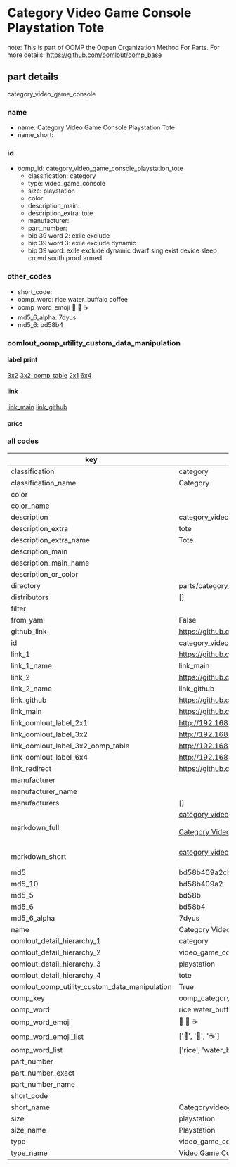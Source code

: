 # Category Video Game Console Playstation Tote  

note: This is part of OOMP the Oopen Organization Method For Parts. For more details: https://github.com/oomlout/oomp_base

##  part details
  



category_video_game_console



### name
* name: Category Video Game Console Playstation Tote
* name_short: 
### id
* oomp_id: category_video_game_console_playstation_tote
  * classification: category
  * type: video_game_console
  * size: playstation
  * color: 
  * description_main: 
  * description_extra: tote
  * manufacturer: 
  * part_number: 
  * bip 39 word 2: exile exclude
  * bip 39 word 3: exile exclude dynamic
  * bip 39 word: exile exclude dynamic dwarf sing exist device sleep crowd south proof armed

### other_codes
* short_code: 
* oomp_word: rice water_buffalo coffee
* oomp_word_emoji :rice: :water_buffalo: :coffee:
* md5_6_alpha: 7dyus
* md5_6: bd58b4






### oomlout_oomp_utility_custom_data_manipulation
#### label print
[3x2](http://192.168.1.245:1112/?label=oomp%207dyus)
[3x2_oomp_table](http://192.168.1.108:1112/?label=oomp%207dyus)
[2x1](http://192.168.1.242:1112/?label=oomp%207dyus)
[6x4](http://192.168.1.55:1112/?label=oomp%207dyus)    

#### link

[link_main](https://github.com/oomlout/oomlout_oomp_version_1_messy/tree/main/parts/category_video_game_console_playstation_tote) [link_github](https://github.com/oomlout/oomlout_oomp_version_1_messy/tree/main/parts/category_video_game_console_playstation_tote)                             

#### price







### all codes 
| key | value |  
| --- | --- |  
| classification | category |  
| classification_name | Category |  
| color |  |  
| color_name |  |  
| description | category_video_game_console |  
| description_extra | tote |  
| description_extra_name | Tote |  
| description_main |  |  
| description_main_name |  |  
| description_or_color |   |  
| directory | parts/category_video_game_console_playstation_tote |  
| distributors | [] |  
| filter |  |  
| from_yaml | False |  
| github_link | https://github.com/oomlout/oomlout_oomp_part_src/tree/main/parts/category_video_game_console_playstation_tote |  
| id | category_video_game_console_playstation_tote |  
| link_1 | https://github.com/oomlout/oomlout_oomp_version_1_messy/tree/main/parts/category_video_game_console_playstation_tote |  
| link_1_name | link_main |  
| link_2 | https://github.com/oomlout/oomlout_oomp_version_1_messy/tree/main/parts/category_video_game_console_playstation_tote |  
| link_2_name | link_github |  
| link_github | https://github.com/oomlout/oomlout_oomp_version_1_messy/tree/main/parts/category_video_game_console_playstation_tote |  
| link_main | https://github.com/oomlout/oomlout_oomp_version_1_messy/tree/main/parts/category_video_game_console_playstation_tote |  
| link_oomlout_label_2x1 | http://192.168.1.242:1112/?label=oomp%207dyus |  
| link_oomlout_label_3x2 | http://192.168.1.245:1112/?label=oomp%207dyus |  
| link_oomlout_label_3x2_oomp_table | http://192.168.1.108:1112/?label=oomp%207dyus |  
| link_oomlout_label_6x4 | http://192.168.1.55:1112/?label=oomp%207dyus |  
| link_redirect | https://github.com/oomlout/oomlout_oomp_version_1_messy/tree/main/parts/category_video_game_console_playstation_tote |  
| manufacturer |  |  
| manufacturer_name |  |  
| manufacturers | [] |  
| markdown_full | [category_video_game_console_playstation_tote](none)<br>[](none)<br>[Category Video Game Console Playstation Tote](none)<br><br> |  
| markdown_short | [category_video_game_console_playstation_tote](none)<br><br> |  
| md5 | bd58b409a2cb27953f64a44a8993ba7d |  
| md5_10 | bd58b409a2 |  
| md5_5 | bd58b |  
| md5_6 | bd58b4 |  
| md5_6_alpha | 7dyus |  
| name | Category Video Game Console Playstation Tote |  
| oomlout_detail_hierarchy_1 | category |  
| oomlout_detail_hierarchy_2 | video_game_console |  
| oomlout_detail_hierarchy_3 | playstation |  
| oomlout_detail_hierarchy_4 | tote |  
| oomlout_oomp_utility_custom_data_manipulation | True |  
| oomp_key | oomp_category_video_game_console_playstation_tote |  
| oomp_word | rice water_buffalo coffee |  
| oomp_word_emoji | :rice: :water_buffalo: :coffee: |  
| oomp_word_emoji_list | [':rice:', ':water_buffalo:', ':coffee:'] |  
| oomp_word_list | ['rice', 'water_buffalo', 'coffee'] |  
| part_number |  |  
| part_number_exact |  |  
| part_number_name |  |  
| short_code |  |  
| short_name | Categoryvideogameconsole |  
| size | playstation |  
| size_name | Playstation |  
| type | video_game_console |  
| type_name | Video Game Console |  
